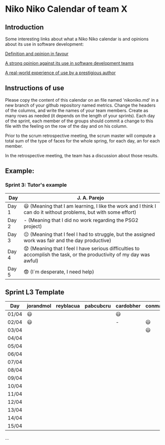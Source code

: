 # Niko Niko Calendar of team X
## Introduction
Some interesting links about what a Niko Niko calendar is and opinions about its use in software development:

[Definition and opinion in favour](https://blog.teammood.com/2018/07/24/evaluating-your-teams-health-with-the-niko-niko-calendar.html?utm_source=google&utm_medium=cpc&utm_campaign=blog-niko-niko&utm_content=niko-niko&utm_term=niko%20niko%20calendar&gclid=Cj0KCQjwsYb0BRCOARIsAHbLPhGYfc7zpSwEDx8KE3VjlsTyy1M1F8O8lxyOPWQTpjf71RjXeD5rgWsaAmEhEALw_wcB)

[A strong opinion against its use in software development teams](https://www.tinypulse.com/blog/sk-niko-niko-calendar-workplace-morale)

[A real-world experience of use by a prestigious author](https://www.javiergarzas.com/2015/05/calendarios-niko-niko.html)
## Instructions of use
Please copy the content of this calendar on an file named 'nikoniko.md' in a new branch of your github repository named metrics.
Change the headers of the columns, and write the names of your team members.
Create as many rows as needed (it depends on the length of your sprints).
Each day of the sprint, each member of the groups should commit a change to this file with the feeling on the row of the day and on his column. 

Prior to the scrum retrospective meeting, the scrum master will compute a total sum of the type of faces for the whole spring, for each day, an for each member.

In the retrospective meeting, the team has a discussion about those results.

## Example:

### Sprint 3: Tutor's example

| Day           | J. A. Parejo  |
| ------------- | ------------- |
| Day 1         |    :smiley: (Meaning that I am learning, I like the work and I think I can do it without problems, but with some effort) |
| Day 2         |    - (Meaning that I did no work regarding the PSG2 project)           |
| Day 3         |    :neutral_face:  (Meaning that I feel I had to struggle, but the assigned work was fair and the day productive)          |:fearful:
| Day 4         |    :worried: (Meaning that I feel I have serious difficulties to accomplish the task, or the productivity of my day was awful)           |
| Day 5         |    :fearful:   (I´m desperate, I need help)        |


## Sprint L3 Template

| Day           |   jorandmol   |   reyblacua    |   pabcubcru    |   cardobher    |   conmarred    |      mrf       |
| ------------- | ------------- | -------------  | -------------  | -------------  | -------------  | -------------  |
| 01/04         |   :smiley:    |                |                |   :smiley:     |                |                |
| 02/04         |   :smiley:    |                |                |       -        |   :smiley:     |                |
| 03/04         |               |                |                |                |   :smiley:     |                |
| 04/04         |               |                |                |                |                |                |
| 05/04         |               |                |                |                |                |                |
| 06/04         |               |                |                |                |                |                |
| 07/04         |               |                |                |                |                |                |
| 08/04         |               |                |                |                |                |                |
| 09/04         |               |                |                |                |                |                |
| 10/04         |               |                |                |                |                |                |
| 11/04         |               |                |                |                |                |                |
| 12/04         |               |                |                |                |                |                |
| 13/04         |               |                |                |                |                |                |
| 14/04         |               |                |                |                |                |                |
| 15/04         |               |                |                |                |                |                |
...
